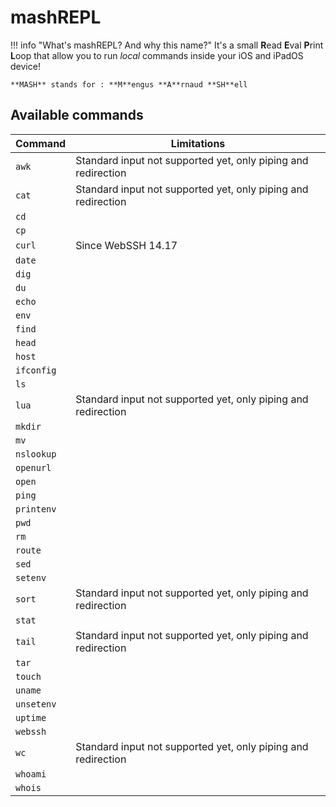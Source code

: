 # mashREPL
!!! info "What's mashREPL? And why this name?"
    It's a small **R**ead **E**val **P**rint **L**oop that allow you to run *local* commands inside your iOS and iPadOS device!

    **MASH** stands for : **M**engus **A**rnaud **SH**ell

## Available commands
| Command    | Limitations |
| ---------- | ----------- |
| `awk`      | Standard input not supported yet, only piping and redirection |
| `cat`      | Standard input not supported yet, only piping and redirection |
| `cd`       | |
| `cp`       | |
| `curl`     | Since WebSSH 14.17 |
| `date`     | |
| `dig`      | |
| `du`       | |
| `echo`     | |
| `env`      | |
| `find`     | |
| `head`     | |
| `host`     | |
| `ifconfig` | |
| `ls`       | |
| `lua`      | Standard input not supported yet, only piping and redirection |
| `mkdir`    | |
| `mv`       | |
| `nslookup` | |
| `openurl`  | |
| `open`     | |
| `ping`     | |
| `printenv` | |
| `pwd`      | |
| `rm`       | |
| `route`    | |
| `sed`      | | Standard input not supported yet, only piping and redirection |
| `setenv`   | |
| `sort`     | Standard input not supported yet, only piping and redirection |
| `stat`     | |
| `tail`     | Standard input not supported yet, only piping and redirection |
| `tar`      | |
| `touch`    | |
| `uname`    | |
| `unsetenv` | |
| `uptime`   | |
| `webssh`   | |
| `wc`       | Standard input not supported yet, only piping and redirection |
| `whoami`   | |
| `whois`    | |